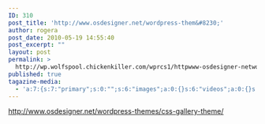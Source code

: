 ```yaml
---
ID: 310
post_title: 'http://www.osdesigner.net/wordpress-them&#8230;'
author: rogera
post_date: 2010-05-19 14:55:40
post_excerpt: ""
layout: post
permalink: >
  http://wp.wolfspool.chickenkiller.com/wprcs1/httpwww-osdesigner-networdpress-them/
published: true
tagazine-media:
  - 'a:7:{s:7:"primary";s:0:"";s:6:"images";a:0:{}s:6:"videos";a:0:{}s:11:"image_count";s:1:"0";s:6:"author";s:7:"1944800";s:7:"blog_id";s:8:"12863460";s:9:"mod_stamp";s:19:"2010-06-18 10:26:23";}'
---
```

http://www.osdesigner.net/wordpress-themes/css-gallery-theme/